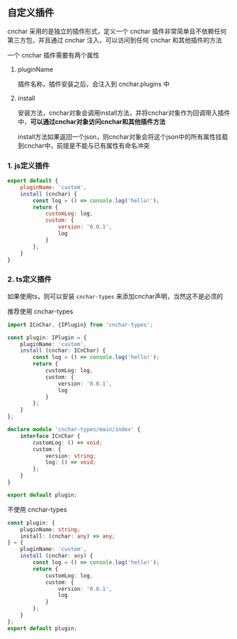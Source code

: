 ## 自定义插件

cnchar 采用的是独立的插件形式，定义一个 cnchar 插件非常简单且不依赖任何第三方包，并且通过 cnchar 注入，可以访问到任何 cnchar 和其他插件的方法

一个 cnchar 插件需要有两个属性

1. pluginName

   插件名称，插件安装之后，会注入到 cnchar.plugins 中

2. install

   安装方法，cnchar对象会调用install方法，并将cnchar对象作为回调带入插件中，**可以通过cnchar对象访问cnchar和其他插件方法**

   install方法如果返回一个json，则cnchar对象会将这个json中的所有属性挂载到cnchar中，前提是不能与已有属性有命名冲突

### 1. js定义插件

```js
export default {
    pluginName: 'custom',
    install (cnchar) {
        const log = () => console.log('hello!');
        return {
            customLog: log,
            custom: {
                version: '0.0.1',
                log
            }
        };
    }
}
```

### 2. ts定义插件

如果使用ts，则可以安装 `cnchar-types` 来添加cnchar声明，当然这不是必须的

推荐使用 cnchar-types

```ts
import ICnChar, {IPlugin} from 'cnchar-types';

const plugin: IPlugin = {
    pluginName: 'custom',
    install (cnchar: ICnChar) {
        const log = () => console.log('hello!');
        return {
            customLog: log,
            custom: {
                version: '0.0.1',
                log
            }
        };
    }
};

declare module 'cnchar-types/main/index' {
    interface ICnChar {
        customLog: () => void;
        custom: {
            version: string;
            log: () => void;
        };
    }
}

export default plugin;
```

不使用 cnchar-types

```ts
const plugin: {
    pluginName: string;
    install: (cnchar: any) => any;
} = {
    pluginName: 'custom',
    install (cnchar: any) {
        const log = () => console.log('hello!');
        return {
            customLog: log,
            custom: {
                version: '0.0.1',
                log
            }
        };
    }
};
export default plugin;
```

